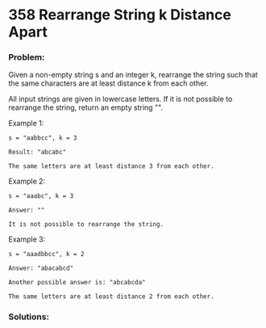 # 358 Rearrange String k Distance Apart

### Problem:

Given a non-empty string s and an integer k, rearrange the string such that the same characters are at least distance k from each other.

All input strings are given in lowercase letters. If it is not possible to rearrange the string, return an empty string "".

Example 1:
```
s = "aabbcc", k = 3

Result: "abcabc"

The same letters are at least distance 3 from each other.
```
Example 2:
```
s = "aaabc", k = 3 

Answer: ""

It is not possible to rearrange the string.
```
Example 3:
```
s = "aaadbbcc", k = 2

Answer: "abacabcd"

Another possible answer is: "abcabcda"

The same letters are at least distance 2 from each other.
```

### Solutions:

```java

```